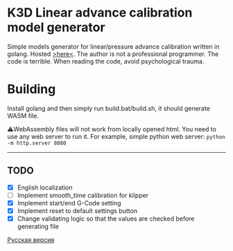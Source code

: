 # K3D Linear advance calibration model generator

Simple models generator for linear/pressure advance calibration written in golang. Hosted [>here<](https://k3d.tech/calibrations/la/calibrator/?lang=en). 
The author is not a professional programmer. The code is terrible. When reading the code, avoid psychological trauma.

# Building

Install golang and then simply run build.bat/build.sh, it should generate WASM file.

⚠️WebAssembly files will not work from locally opened html. You need to use any web server to run it. For example, simple python web server: `python -m http.server 8080`

--------

## TODO

- [X] English localization
- [ ] Implement smooth_time calibration for klipper
- [X] Implement start/end G-Code setting
- [X] Implement reset to default settings button
- [X] Change validating logic so that the values are checked before generating file

[Русская версия](README_RU.md)
